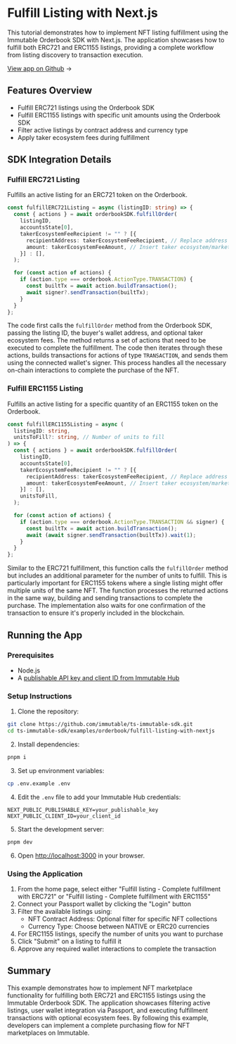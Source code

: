 <div class="display-none">

# Fulfill Listing with Next.js

This tutorial demonstrates how to implement NFT listing fulfillment using the Immutable Orderbook SDK with Next.js. The application showcases how to fulfill both ERC721 and ERC1155 listings, providing a complete workflow from listing discovery to transaction execution.

</div>

<div class="button-component">

[View app on Github](https://github.com/immutable/ts-immutable-sdk/tree/main/examples/orderbook/fulfill-listing-with-nextjs) <span class="button-component-arrow">→</span>

</div>

## Features Overview

- Fulfill ERC721 listings using the Orderbook SDK
- Fulfill ERC1155 listings with specific unit amounts using the Orderbook SDK
- Filter active listings by contract address and currency type
- Apply taker ecosystem fees during fulfillment

## SDK Integration Details

### Fulfill ERC721 Listing

Fulfills an active listing for an ERC721 token on the Orderbook.

```typescript title="Fulfill ERC721 Listing" manualLink="https://github.com/immutable/ts-immutable-sdk/tree/main/examples/orderbook/fulfill-listing-with-nextjs/src/app/fulfill-listing-with-erc721/page.tsx"
const fulfillERC721Listing = async (listingID: string) => {
  const { actions } = await orderbookSDK.fulfillOrder(
    listingID,
    accountsState[0],
    takerEcosystemFeeRecipient != "" ? [{
      recipientAddress: takerEcosystemFeeRecipient, // Replace address with your own marketplace address
      amount: takerEcosystemFeeAmount, // Insert taker ecosystem/marketplace fee here
    }] : [],
  );

  for (const action of actions) {
    if (action.type === orderbook.ActionType.TRANSACTION) {
      const builtTx = await action.buildTransaction();
      await signer?.sendTransaction(builtTx);
    }
  }
};
```

The code first calls the `fulfillOrder` method from the Orderbook SDK, passing the listing ID, the buyer's wallet address, and optional taker ecosystem fees. The method returns a set of actions that need to be executed to complete the fulfillment. The code then iterates through these actions, builds transactions for actions of type `TRANSACTION`, and sends them using the connected wallet's signer. This process handles all the necessary on-chain interactions to complete the purchase of the NFT.

### Fulfill ERC1155 Listing

Fulfills an active listing for a specific quantity of an ERC1155 token on the Orderbook.

```typescript title="Fulfill ERC1155 Listing" manualLink="https://github.com/immutable/ts-immutable-sdk/tree/main/examples/orderbook/fulfill-listing-with-nextjs/src/app/fulfill-listing-with-erc1155/page.tsx"
const fulfillERC1155Listing = async (
  listingID: string,
  unitsToFill?: string, // Number of units to fill
) => {
  const { actions } = await orderbookSDK.fulfillOrder(
    listingID,
    accountsState[0],
    takerEcosystemFeeRecipient != "" ? [{
      recipientAddress: takerEcosystemFeeRecipient, // Replace address with your own marketplace address
      amount: takerEcosystemFeeAmount, // Insert taker ecosystem/marketplace fee here
    }] : [],
    unitsToFill,
  );

  for (const action of actions) {
    if (action.type === orderbook.ActionType.TRANSACTION && signer) {
      const builtTx = await action.buildTransaction();
      await (await signer.sendTransaction(builtTx)).wait(1);
    }
  }
};
```

Similar to the ERC721 fulfillment, this function calls the `fulfillOrder` method but includes an additional parameter for the number of units to fulfill. This is particularly important for ERC1155 tokens where a single listing might offer multiple units of the same NFT. The function processes the returned actions in the same way, building and sending transactions to complete the purchase. The implementation also waits for one confirmation of the transaction to ensure it's properly included in the blockchain.

## Running the App

### Prerequisites
- Node.js
- A [publishable API key and client ID from Immutable Hub](https://hub.immutable.com/)

### Setup Instructions
1. Clone the repository:
```bash
git clone https://github.com/immutable/ts-immutable-sdk.git
cd ts-immutable-sdk/examples/orderbook/fulfill-listing-with-nextjs
```

2. Install dependencies:
```bash
pnpm i
```

3. Set up environment variables:
```bash
cp .env.example .env
```

4. Edit the `.env` file to add your Immutable Hub credentials:
```
NEXT_PUBLIC_PUBLISHABLE_KEY=your_publishable_key
NEXT_PUBLIC_CLIENT_ID=your_client_id
```

5. Start the development server:
```bash
pnpm dev
```

6. Open [http://localhost:3000](http://localhost:3000) in your browser.

### Using the Application
1. From the home page, select either "Fulfill listing - Complete fulfillment with ERC721" or "Fulfill listing - Complete fulfillment with ERC1155"
2. Connect your Passport wallet by clicking the "Login" button
3. Filter the available listings using:
   - NFT Contract Address: Optional filter for specific NFT collections
   - Currency Type: Choose between NATIVE or ERC20 currencies
4. For ERC1155 listings, specify the number of units you want to purchase
5. Click "Submit" on a listing to fulfill it
6. Approve any required wallet interactions to complete the transaction

## Summary

This example demonstrates how to implement NFT marketplace functionality for fulfilling both ERC721 and ERC1155 listings using the Immutable Orderbook SDK. The application showcases filtering active listings, user wallet integration via Passport, and executing fulfillment transactions with optional ecosystem fees. By following this example, developers can implement a complete purchasing flow for NFT marketplaces on Immutable. 
